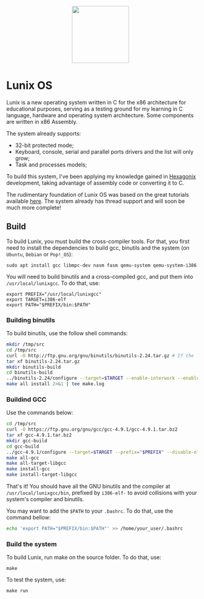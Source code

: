 <p align='center'>
<a href="https://github.com/felipenlunkes/lunix"><img height="150" src="https://github.com/felipenlunkes/Lunix/blob/main/Doc/header.gif"></a>&nbsp;&nbsp;
</p>

# Lunix OS

Lunix is a new operating system written in C for the x86 architecture for educational purposes, serving as a testing ground for my learning in C language, hardware and operating system architecture. Some components are written in x86 Assembly.

The system already supports:

* 32-bit protected mode;
* Keyboard, console, serial and parallel ports drivers and the list will only grow;
* Task and processes models;

To build this system, I've been applying my knowledge gained in [Hexagonix](https://github.com/hexagonix) development, taking advantage of assembly code or converting it to C.

The rudimentary foundation of Lunix OS was based on the great tutorials available [here](https://github.com/cfenollosa/os-tutorial). The system already has thread support and will soon be much more complete!

## Build

To build Lunix, you must build the cross-compiler tools. For that, you first need to install the dependencies to build gcc, binutils and the system (on `Ubuntu`, `Debian` or `Pop!_OS`):

```
sudo apt install gcc libmpc-dev nasm fasm qemu-system qemu-system-i386
```

You will need to build binutils and a cross-compiled gcc, and put them into `/usr/local/lunixgcc`. To do that, use:

```
export PREFIX="/usr/local/lunixgcc"
export TARGET=i386-elf
export PATH="$PREFIX/bin:$PATH"
```

### Building binutils

To build binutils, use the follow shell commands:

```sh
mkdir /tmp/src
cd /tmp/src
curl -O http://ftp.gnu.org/gnu/binutils/binutils-2.24.tar.gz # If the link 404's, look for a more recent version
tar xf binutils-2.24.tar.gz
mkdir binutils-build
cd binutils-build
../binutils-2.24/configure --target=$TARGET --enable-interwork --enable-multilib --disable-nls --disable-werror --prefix=$PREFIX 2>&1 | tee configure.log
make all install 2>&1 | tee make.log
```

### Buildind GCC

Use the commands below:

```sh
cd /tmp/src
curl -O https://ftp.gnu.org/gnu/gcc/gcc-4.9.1/gcc-4.9.1.tar.bz2
tar xf gcc-4.9.1.tar.bz2
mkdir gcc-build
cd gcc-build
../gcc-4.9.1/configure --target=$TARGET --prefix="$PREFIX" --disable-nls --disable-libssp --enable-languages=c --without-headers
make all-gcc 
make all-target-libgcc 
make install-gcc 
make install-target-libgcc 
```

That's it! You should have all the GNU binutils and the compiler at `/usr/local/lunixgcc/bin`, prefixed by `i386-elf-` to avoid collisions with your system's compiler and binutils.

You may want to add the `$PATH` to your `.bashrc`. To do that, use the command bellow:

```sh
echo 'export PATH="$PREFIX/bin:$PATH"' >> /home/your_user/.bashrc
```

### Build the system

To build Lunix, run make on the source folder. To do that, use:

```
make
```

To test the system, use:

```
make run
```

